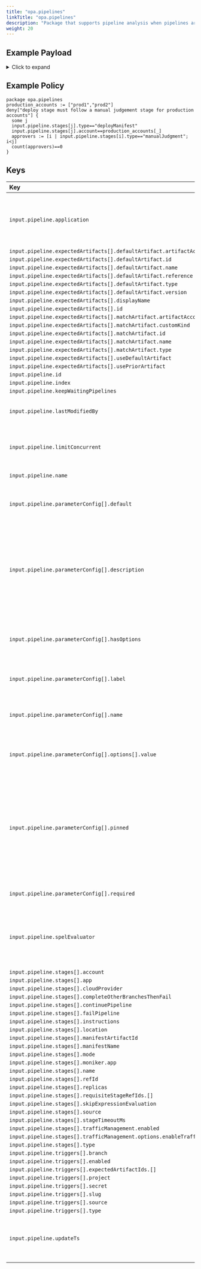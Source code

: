 ```yaml
---
title: "opa.pipelines"
linkTitle: "opa.pipelines"
description: "Package that supports pipeline analysis when pipelines are saved."
weight: 20
---
```


## Example Payload

<details><summary>Click to expand</summary>

```json
{
  "input": {
    "pipeline": {
      "application": "hostname",
      "expectedArtifacts": [
        {
          "defaultArtifact": {
            "artifactAccount": "myUsername",
            "id": "4aa85178-0618-46c4-b530-6883d393656d",
            "name": "manifests/deploy-spinnaker.yaml",
            "reference": "Https://api.github.com/repos/myUsername/hostname/contents/manifests/deploy-spinnaker.yaml",
            "type": "github/file",
            "version": "master"
          },
          "displayName": "hostname-deploy",
          "id": "0cf98032-1b0f-48db-9314-09c69293b3a6",
          "matchArtifact": {
            "artifactAccount": "myUsername",
            "customKind": true,
            "id": "3f72ed8e-cb95-454f-9119-2323682121ff",
            "name": "manifests/deploy-spinnaker.yaml",
            "type": "github/file"
          },
          "useDefaultArtifact": true,
          "usePriorArtifact": false
        },
        {
          "defaultArtifact": {
            "artifactAccount": "myUsername",
            "id": "e79162ab-69cb-4ff7-acf4-a8f2875ef8ef",
            "name": "manifests/service-spinnaker.yaml",
            "reference": "Https://api.github.com/repos/myUsername/hostname/contents/manifests/service-spinnaker.yaml",
            "type": "github/file"
          },
          "displayName": "service-hostname",
          "id": "425d20a8-2942-4902-8d2b-277769a1492c",
          "matchArtifact": {
            "artifactAccount": "myUsername",
            "customKind": true,
            "id": "d7ac7eca-0131-4d54-ab8f-880ff0041e4f",
            "name": "manifests/service-spinnaker",
            "type": "github/file"
          },
          "useDefaultArtifact": true,
          "usePriorArtifact": false
        }
      ],
      "id": "7db1e350-dedb-4dc1-9976-e71f97b5f132",
      "index": 0,
      "keepWaitingPipelines": false,
      "lastModifiedBy": "myUsername",
      "limitConcurrent": true,
      "name": "scale deployments",
      "parameterConfig": [
        {
          "default": "",
          "description": "",
          "hasOptions": false,
          "label": "",
          "name": "replicas",
          "options": [
            {
              "value": ""
            }
          ],
          "pinned": false,
          "required": false
        },
        {
          "default": "staging",
          "description": "",
          "hasOptions": false,
          "label": "",
          "name": "namespace",
          "options": [
            {
              "value": ""
            }
          ],
          "pinned": false,
          "required": true
        }
      ],
      "spelEvaluator": "v4",
      "stages": [
        {
          "account": "spinnaker",
          "cloudProvider": "kubernetes",
          "manifestArtifactId": "0cf98032-1b0f-48db-9314-09c69293b3a6",
          "moniker": {
            "app": "hostname"
          },
          "name": "Deploy (Manifest) g",
          "refId": "2",
          "requisiteStageRefIds": [],
          "skipExpressionEvaluation": false,
          "source": "artifact",
          "trafficManagement": {
            "enabled": false,
            "options": {
              "enableTraffic": false,
              "services": []
            }
          },
          "type": "deployManifest"
        },
        {
          "account": "spinnaker",
          "cloudProvider": "kubernetes",
          "manifestArtifactId": "425d20a8-2942-4902-8d2b-277769a1492c",
          "moniker": {
            "app": "hostname"
          },
          "name": "Deploy service (Manifest)",
          "refId": "3",
          "requisiteStageRefIds": [],
          "skipExpressionEvaluation": false,
          "source": "artifact",
          "trafficManagement": {
            "enabled": false,
            "options": {
              "enableTraffic": false,
              "services": []
            }
          },
          "type": "deployManifest"
        },
        {
          "completeOtherBranchesThenFail": false,
          "continuePipeline": true,
          "failPipeline": false,
          "instructions": "is the new service working?",
          "judgmentInputs": [],
          "name": "Manual Judgment",
          "notifications": [],
          "refId": "4",
          "requisiteStageRefIds": [
            "2",
            "3"
          ],
          "stageTimeoutMs": 60000,
          "type": "manualJudgment"
        },
        {
          "account": "spinnaker",
          "app": "hostname",
          "cloudProvider": "kubernetes",
          "location": "staging",
          "manifestName": "deployment hostname",
          "mode": "static",
          "name": "Scale (Manifest)",
          "refId": "5",
          "replicas": "10",
          "requisiteStageRefIds": [
            "4"
          ],
          "type": "scaleManifest"
        }
      ],
      "triggers": [
        {
          "branch": "master",
          "enabled": true,
          "expectedArtifactIds": [
            "0cf98032-1b0f-48db-9314-09c69293b3a6",
            "425d20a8-2942-4902-8d2b-277769a1492c"
          ],
          "project": "myUsername",
          "secret": "spinnaker",
          "slug": "hostname",
          "source": "github",
          "type": "git"
        }
      ],
      "updateTs": "1620677311000"
    }
  }
}
```
</details>

## Example Policy

```rego
package opa.pipelines
production_accounts := ["prod1","prod2"]
deny["deploy stage must follow a manual judgement stage for production accounts"] {
  some j
  input.pipeline.stages[j].type=="deployManifest"
  input.pipeline.stages[j].account==production_accounts[_]
  approvers := [i | input.pipeline.stages[i].type=="manualJudgment"; i<j]
  count(approvers)==0
}
```

## Keys

| Key                                                                  | Type      | Description                                                                                                                                 |
| :------------------------------------------------------------------- | :-------- | :------------------------------------------------------------------------------------------------------------------------------------------ |
| `input.pipeline.application`                                         | `string`  | The name of the Spinnaker application to which this pipeline belongs.                                                                       |
| `input.pipeline.expectedArtifacts[].defaultArtifact.artifactAccount` | `string`  |                                                                                                                                             |
| `input.pipeline.expectedArtifacts[].defaultArtifact.id`              | `string`  |                                                                                                                                             |
| `input.pipeline.expectedArtifacts[].defaultArtifact.name`            | `string`  |                                                                                                                                             |
| `input.pipeline.expectedArtifacts[].defaultArtifact.reference`       | `string`  |                                                                                                                                             |
| `input.pipeline.expectedArtifacts[].defaultArtifact.type`            | `string`  |                                                                                                                                             |
| `input.pipeline.expectedArtifacts[].defaultArtifact.version`         | `string`  |                                                                                                                                             |
| `input.pipeline.expectedArtifacts[].displayName`                     | `string`  |                                                                                                                                             |
| `input.pipeline.expectedArtifacts[].id`                              | `string`  |                                                                                                                                             |
| `input.pipeline.expectedArtifacts[].matchArtifact.artifactAccount`   | `string`  |                                                                                                                                             |
| `input.pipeline.expectedArtifacts[].matchArtifact.customKind`        | `boolean` |                                                                                                                                             |
| `input.pipeline.expectedArtifacts[].matchArtifact.id`                | `string`  |                                                                                                                                             |
| `input.pipeline.expectedArtifacts[].matchArtifact.name`              | `string`  |                                                                                                                                             |
| `input.pipeline.expectedArtifacts[].matchArtifact.type`              | `string`  |                                                                                                                                             |
| `input.pipeline.expectedArtifacts[].useDefaultArtifact`              | `boolean` |                                                                                                                                             |
| `input.pipeline.expectedArtifacts[].usePriorArtifact`                | `boolean` |                                                                                                                                             |
| `input.pipeline.id`                                                  | `string`  |                                                                                                                                             |
| `input.pipeline.index`                                               | `number`  |                                                                                                                                             |
| `input.pipeline.keepWaitingPipelines`                                | `boolean` |                                                                                                                                             |
| `input.pipeline.lastModifiedBy`                                      | `string`  | The id of the user that last modified the pipeline.                                                                                         |
| `input.pipeline.limitConcurrent`                                     | `boolean` | True if only 1 concurrent execution of this pipeline be allowed.                                                                            |
| `input.pipeline.name`                                                | `string`  | The name of this pipeline.                                                                                                                  |
| `input.pipeline.parameterConfig[].default`                           | `string`  | The default value associated with this parameter.                                                                                           |
| `input.pipeline.parameterConfig[].description`                       | `string`  | (Optional): If supplied, will be displayed to users as a tooltip when triggering the pipeline manually. You can include HTML in this field. |
| `input.pipeline.parameterConfig[].hasOptions`                        | `boolean` | If the ‘Show Options’ checkbox in the parameter checked                                                                                     |
| `input.pipeline.parameterConfig[].label`                             | `string`  | What is the display name of the parameter.                                                                                                  |
| `input.pipeline.parameterConfig[].name`                              | `string`  | What is the parameter name that can be used in SpEL.                                                                                        |
| `input.pipeline.parameterConfig[].options[].value`                   | `string`  | What is the value for this option in a multi-option parameter.                                                                              |
| `input.pipeline.parameterConfig[].pinned`                            | `boolean` | (Optional): if checked, this parameter will be always shown in a pipeline execution view, otherwise it’ll be collapsed by default.          |
| `input.pipeline.parameterConfig[].required`                          | `boolean` | Is this a required parameter.                                                                                                               |
| `input.pipeline.spelEvaluator`                                       | `string`  | Which version of spring expression language is being used to evaluate SpEL.                                                                 |
| `input.pipeline.stages[].account`                                    | `string`  |                                                                                                                                             |
| `input.pipeline.stages[].app`                                        | `string`  |                                                                                                                                             |
| `input.pipeline.stages[].cloudProvider`                              | `string`  |                                                                                                                                             |
| `input.pipeline.stages[].completeOtherBranchesThenFail`              | `boolean` |                                                                                                                                             |
| `input.pipeline.stages[].continuePipeline`                           | `boolean` |                                                                                                                                             |
| `input.pipeline.stages[].failPipeline`                               | `boolean` |                                                                                                                                             |
| `input.pipeline.stages[].instructions`                               | `string`  |                                                                                                                                             |
| `input.pipeline.stages[].location`                                   | `string`  |                                                                                                                                             |
| `input.pipeline.stages[].manifestArtifactId`                         | `string`  |                                                                                                                                             |
| `input.pipeline.stages[].manifestName`                               | `string`  |                                                                                                                                             |
| `input.pipeline.stages[].mode`                                       | `string`  |                                                                                                                                             |
| `input.pipeline.stages[].moniker.app`                                | `string`  |                                                                                                                                             |
| `input.pipeline.stages[].name`                                       | `string`  |                                                                                                                                             |
| `input.pipeline.stages[].refId`                                      | `string`  |                                                                                                                                             |
| `input.pipeline.stages[].replicas`                                   | `string`  |                                                                                                                                             |
| `input.pipeline.stages[].requisiteStageRefIds.[]`                    | `string`  |                                                                                                                                             |
| `input.pipeline.stages[].skipExpressionEvaluation`                   | `boolean` |                                                                                                                                             |
| `input.pipeline.stages[].source`                                     | `string`  |                                                                                                                                             |
| `input.pipeline.stages[].stageTimeoutMs`                             | `number`  |                                                                                                                                             |
| `input.pipeline.stages[].trafficManagement.enabled`                  | `boolean` |                                                                                                                                             |
| `input.pipeline.stages[].trafficManagement.options.enableTraffic`    | `boolean` |                                                                                                                                             |
| `input.pipeline.stages[].type`                                       | `string`  |                                                                                                                                             |
| `input.pipeline.triggers[].branch`                                   | `string`  |                                                                                                                                             |
| `input.pipeline.triggers[].enabled`                                  | `boolean` |                                                                                                                                             |
| `input.pipeline.triggers[].expectedArtifactIds.[]`                   | `string`  |                                                                                                                                             |
| `input.pipeline.triggers[].project`                                  | `string`  |                                                                                                                                             |
| `input.pipeline.triggers[].secret`                                   | `string`  |                                                                                                                                             |
| `input.pipeline.triggers[].slug`                                     | `string`  |                                                                                                                                             |
| `input.pipeline.triggers[].source`                                   | `string`  |                                                                                                                                             |
| `input.pipeline.triggers[].type`                                     | `string`  |                                                                                                                                             |
| `input.pipeline.updateTs`                                            | `string`  | The timestamp of the pipelines last modification.                                                                                           |
